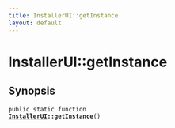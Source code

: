 ```yaml
---
title: InstallerUI::getInstance
layout: default
---
```


# InstallerUI::getInstance

## Synopsis

<code>public static function <b><a href="InstallerUI">InstallerUI</a>::getInstance</b>()</code>

